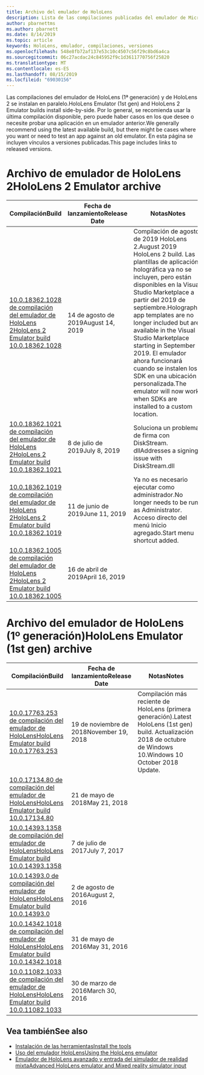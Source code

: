 ```yaml
---
title: Archivo del emulador de HoloLens
description: Lista de las compilaciones publicadas del emulador de Microsoft HoloLens.
author: pbarnettms
ms.author: pbarnett
ms.date: 8/14/2019
ms.topic: article
keywords: HoloLens, emulador, compilaciones, versiones
ms.openlocfilehash: 548e8fb72af137e53c10c4507c56f29c8bd6a4ca
ms.sourcegitcommit: 06c27acdac24c845952f9c1d3611770756f25820
ms.translationtype: MT
ms.contentlocale: es-ES
ms.lasthandoff: 08/15/2019
ms.locfileid: "69030156"
---
```

<span data-ttu-id="de6d0-104">Las compilaciones del emulador de HoloLens (1ª generación) y de HoloLens 2 se instalan en paralelo.</span><span class="sxs-lookup"><span data-stu-id="de6d0-104">HoloLens Emulator (1st gen) and HoloLens 2 Emulator builds install side-by-side.</span></span> <span data-ttu-id="de6d0-105">Por lo general, se recomienda usar la última compilación disponible, pero puede haber casos en los que desee o necesite probar una aplicación en un emulador anterior.</span><span class="sxs-lookup"><span data-stu-id="de6d0-105">We generally recommend using the latest available build, but there might be cases where you want or need to test an app against an old emulator.</span></span> <span data-ttu-id="de6d0-106">En esta página se incluyen vínculos a versiones publicadas.</span><span class="sxs-lookup"><span data-stu-id="de6d0-106">This page includes links to released versions.</span></span>


# <a name="hololens-2-emulator-archive"></a><span data-ttu-id="de6d0-107">Archivo de emulador de HoloLens 2</span><span class="sxs-lookup"><span data-stu-id="de6d0-107">HoloLens 2 Emulator archive</span></span>


|  <span data-ttu-id="de6d0-108">Compilación</span><span class="sxs-lookup"><span data-stu-id="de6d0-108">Build</span></span> |  <span data-ttu-id="de6d0-109">Fecha de lanzamiento</span><span class="sxs-lookup"><span data-stu-id="de6d0-109">Release Date</span></span> |  <span data-ttu-id="de6d0-110">Notas</span><span class="sxs-lookup"><span data-stu-id="de6d0-110">Notes</span></span> | 
|----------|----------|----------|
|  [<span data-ttu-id="de6d0-111">10.0.18362.1028 de compilación del emulador de HoloLens 2</span><span class="sxs-lookup"><span data-stu-id="de6d0-111">HoloLens 2 Emulator build 10.0.18362.1028</span></span>](https://go.microsoft.com/fwlink/?linkid=2101019) | <span data-ttu-id="de6d0-112">14 de agosto de 2019</span><span class="sxs-lookup"><span data-stu-id="de6d0-112">August 14, 2019</span></span> | <span data-ttu-id="de6d0-113">Compilación de agosto de 2019 HoloLens 2.</span><span class="sxs-lookup"><span data-stu-id="de6d0-113">August 2019 HoloLens 2 build.</span></span>  <span data-ttu-id="de6d0-114">Las plantillas de aplicación holográfica ya no se incluyen, pero están disponibles en la Visual Studio Marketplace a partir del 2019 de septiembre.</span><span class="sxs-lookup"><span data-stu-id="de6d0-114">Holographic app templates are no longer included but are available in the Visual Studio Marketplace starting in September 2019.</span></span>  <span data-ttu-id="de6d0-115">El emulador ahora funcionará cuando se instalen los SDK en una ubicación personalizada.</span><span class="sxs-lookup"><span data-stu-id="de6d0-115">The emulator will now work when SDKs are installed to a custom location.</span></span> |
|  [<span data-ttu-id="de6d0-116">10.0.18362.1021 de compilación del emulador de HoloLens 2</span><span class="sxs-lookup"><span data-stu-id="de6d0-116">HoloLens 2 Emulator build 10.0.18362.1021</span></span>](https://go.microsoft.com/fwlink/?linkid=2098508) | <span data-ttu-id="de6d0-117">8 de julio de 2019</span><span class="sxs-lookup"><span data-stu-id="de6d0-117">July 8, 2019</span></span> | <span data-ttu-id="de6d0-118">Soluciona un problema de firma con DiskStream. dll</span><span class="sxs-lookup"><span data-stu-id="de6d0-118">Addresses a signing issue with DiskStream.dll</span></span> |
|  [<span data-ttu-id="de6d0-119">10.0.18362.1019 de compilación del emulador de HoloLens 2</span><span class="sxs-lookup"><span data-stu-id="de6d0-119">HoloLens 2 Emulator build 10.0.18362.1019</span></span>](https://go.microsoft.com/fwlink/?linkid=2095316) | <span data-ttu-id="de6d0-120">11 de junio de 2019</span><span class="sxs-lookup"><span data-stu-id="de6d0-120">June 11, 2019</span></span> | <span data-ttu-id="de6d0-121">Ya no es necesario ejecutar como administrador.</span><span class="sxs-lookup"><span data-stu-id="de6d0-121">No longer needs to be run as Administrator.</span></span>  <span data-ttu-id="de6d0-122">Acceso directo del menú Inicio agregado.</span><span class="sxs-lookup"><span data-stu-id="de6d0-122">Start menu shortcut added.</span></span> |
|  [<span data-ttu-id="de6d0-123">10.0.18362.1005 de compilación del emulador de HoloLens 2</span><span class="sxs-lookup"><span data-stu-id="de6d0-123">HoloLens 2 Emulator build 10.0.18362.1005</span></span>](https://go.microsoft.com/fwlink/?linkid=2087187) | <span data-ttu-id="de6d0-124">16 de abril de 2019</span><span class="sxs-lookup"><span data-stu-id="de6d0-124">April 16, 2019</span></span> |  |


# <a name="hololens-emulator-1st-gen-archive"></a><span data-ttu-id="de6d0-125">Archivo del emulador de HoloLens (1º generación)</span><span class="sxs-lookup"><span data-stu-id="de6d0-125">HoloLens Emulator (1st gen) archive</span></span>


|  <span data-ttu-id="de6d0-126">Compilación</span><span class="sxs-lookup"><span data-stu-id="de6d0-126">Build</span></span> |  <span data-ttu-id="de6d0-127">Fecha de lanzamiento</span><span class="sxs-lookup"><span data-stu-id="de6d0-127">Release Date</span></span> |  <span data-ttu-id="de6d0-128">Notas</span><span class="sxs-lookup"><span data-stu-id="de6d0-128">Notes</span></span> | 
|----------|----------|----------|
|  [<span data-ttu-id="de6d0-129">10.0.17763.253 de compilación del emulador de HoloLens</span><span class="sxs-lookup"><span data-stu-id="de6d0-129">HoloLens Emulator build 10.0.17763.253</span></span>](https://go.microsoft.com/fwlink/?linkid=2065980) | <span data-ttu-id="de6d0-130">19 de noviembre de 2018</span><span class="sxs-lookup"><span data-stu-id="de6d0-130">November 19, 2018</span></span> | <span data-ttu-id="de6d0-131">Compilación más reciente de HoloLens (primera generación).</span><span class="sxs-lookup"><span data-stu-id="de6d0-131">Latest HoloLens (1st gen) build.</span></span> <span data-ttu-id="de6d0-132">Actualización 2018 de octubre de Windows 10.</span><span class="sxs-lookup"><span data-stu-id="de6d0-132">Windows 10 October 2018 Update.</span></span> |
|  [<span data-ttu-id="de6d0-133">10.0.17134.80 de compilación del emulador de HoloLens</span><span class="sxs-lookup"><span data-stu-id="de6d0-133">HoloLens Emulator build 10.0.17134.80</span></span>](https://go.microsoft.com/fwlink/?linkid=874531) | <span data-ttu-id="de6d0-134">21 de mayo de 2018</span><span class="sxs-lookup"><span data-stu-id="de6d0-134">May 21, 2018</span></span> | 
|  [<span data-ttu-id="de6d0-135">10.0.14393.1358 de compilación del emulador de HoloLens</span><span class="sxs-lookup"><span data-stu-id="de6d0-135">HoloLens Emulator build 10.0.14393.1358</span></span>](https://go.microsoft.com/fwlink/?linkid=852626) |  <span data-ttu-id="de6d0-136">7 de julio de 2017</span><span class="sxs-lookup"><span data-stu-id="de6d0-136">July 7, 2017</span></span> |
|  [<span data-ttu-id="de6d0-137">10.0.14393.0 de compilación del emulador de HoloLens</span><span class="sxs-lookup"><span data-stu-id="de6d0-137">HoloLens Emulator build 10.0.14393.0</span></span>](http://go.microsoft.com/fwlink/?LinkID=823018) |  <span data-ttu-id="de6d0-138">2 de agosto de 2016</span><span class="sxs-lookup"><span data-stu-id="de6d0-138">August 2, 2016</span></span> |
|  [<span data-ttu-id="de6d0-139">10.0.14342.1018 de compilación del emulador de HoloLens</span><span class="sxs-lookup"><span data-stu-id="de6d0-139">HoloLens Emulator build 10.0.14342.1018</span></span>](http://go.microsoft.com/fwlink/?LinkID=823018) |  <span data-ttu-id="de6d0-140">31 de mayo de 2016</span><span class="sxs-lookup"><span data-stu-id="de6d0-140">May 31, 2016</span></span> |
|  [<span data-ttu-id="de6d0-141">10.0.11082.1033 de compilación del emulador de HoloLens</span><span class="sxs-lookup"><span data-stu-id="de6d0-141">HoloLens Emulator build 10.0.11082.1033</span></span>](http://go.microsoft.com/fwlink/?LinkID=724053) |  <span data-ttu-id="de6d0-142">30 de marzo de 2016</span><span class="sxs-lookup"><span data-stu-id="de6d0-142">March 30, 2016</span></span> |

## <a name="see-also"></a><span data-ttu-id="de6d0-143">Vea también</span><span class="sxs-lookup"><span data-stu-id="de6d0-143">See also</span></span>
* [<span data-ttu-id="de6d0-144">Instalación de las herramientas</span><span class="sxs-lookup"><span data-stu-id="de6d0-144">Install the tools</span></span>](install-the-tools.md)
* [<span data-ttu-id="de6d0-145">Uso del emulador HoloLens</span><span class="sxs-lookup"><span data-stu-id="de6d0-145">Using the HoloLens emulator</span></span>](using-the-hololens-emulator.md)
* [<span data-ttu-id="de6d0-146">Emulador de HoloLens avanzado y entrada del simulador de realidad mixta</span><span class="sxs-lookup"><span data-stu-id="de6d0-146">Advanced HoloLens emulator and Mixed reality simulator input</span></span>](advanced-hololens-emulator-and-mixed-reality-simulator-input.md)
